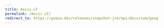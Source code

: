 ```yaml
---
title: Ascii.LF
permalink: /Ascii.LF/
redirect_to: https://guava.dev/releases/snapshot-jre/api/docs/com/google/common/base/Ascii.html#LF
---
```

